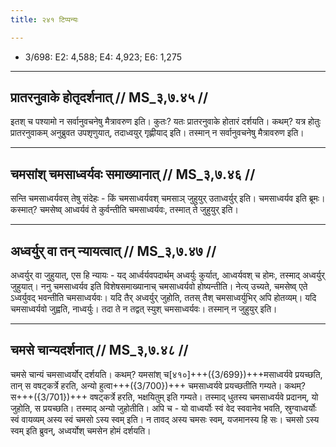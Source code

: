 ```yaml
---
title: २४१ टिप्पन्यः

---
```

- 3/698: E2: 4,588; E4: 4,923; E6: 1,275

____________________________________________


## प्रातरनुवाके होतृदर्शनात् // MS_३,७.४५ //

इतश् च पश्यामो न सर्वानुवचनेषु मैत्रावरुण इति। कुतः? यतः प्रातरनुवाके होतारं दर्शयति। कथम्? यत्र होतुः प्रातरनुवाकम् अनुब्रुवत उपशृणुयात्, तदाध्वयुर् गृह्णीयाद् इति। तस्मान् न सर्वानुवचनेषु मैत्रावरुण इति।


____________________________________________


## चमसांश् चमसाध्वर्यवः समाख्यानात् // MS_३,७.४६ //

सन्ति चमसाध्वर्यवस् तेषु संदेहः - किं चमसाध्वर्यवश् चमसाञ् जुहुयुर् उताध्वर्युर् इति। चमसाध्वर्यव इति ब्रूमः। कस्मात्? चमसेष्व् आध्वर्यवं ते कुर्वन्तीति चमसाध्वर्यवः, तस्मात् ते जुहुयुर् इति।


____________________________________________


## अध्वर्युर् वा तन् न्यायत्वात् // MS_३,७.४७ //

अध्वर्युर् वा जुहुयात्, एस हि न्यायः - यद् आर्ध्वर्यवपदार्थम् अध्वर्युः कुर्यात्, आध्वर्यवश् च होमः, तस्माद् अध्वर्युर् जुहुयात्। ननु चमसाध्वर्यव इति विशेषसमाख्यानाच् चमसाध्वर्यवो होष्यन्तीति। नेत्य् उच्यते, चमसेष्व् एते ऽध्वर्युवद् भवन्तीति चमसाध्वर्यवः। यदि तैर् अध्वर्युर् जुहोति, ततस् तैश् चमसाध्वर्युभिर् अपि होतव्यम्। यदि चमसाध्वर्यवो जुह्वति, नाध्वर्युः। तदा ते न तद्वत् स्युश् चमसाध्वर्यवः। तस्मान् न जुहुयुर् इति।


____________________________________________


## चमसे चान्यदर्शनात् // MS_३,७.४८ //

चमसे चान्यं चमसाध्वर्योर् दर्शयति। कथम्? यमसांश् च[४१०]+++({3/699})+++मसाध्वर्यवे प्रयच्छति, तान् स वषट्कर्त्रे हरति, अन्यो हुत्वा+++({3/700})+++ चमसाध्वर्यवे प्रयच्छतीति गम्यते। कथम्? स+++({3/701})+++ वषट्कर्त्रे हरति, भक्षयितुम् इति गम्यते। तस्माद् धुतस्य चमसाध्वर्यवे प्रदानम्, यो जुहोति, स प्रयच्छति। तस्माद् अन्यो जुहोतीति। अपि च - यो वाध्वर्योः स्वं वेद स्ववानेव भवति, स्रुग्वाध्वर्योः स्वं वायव्यम् अस्य स्वं चमसो ऽस्य स्वम् इति। न तावद् अस्य चमसः स्वम्, यजमानस्य हि सः। चमसो ऽस्य स्वम् इति ब्रुवन्, अध्वर्योश् चमसेन होमं दर्शयति।

